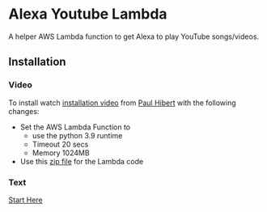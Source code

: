 # Alexa Youtube Lambda
A helper AWS Lambda function to get Alexa to play YouTube songs/videos.

## Installation
### Video
To install watch [installation video](https://www.youtube.com/watch?v=mluD8kQ06NM) from [Paul Hibert](https://www.youtube.com/@PaulHibbert) with the following changes:
- Set the AWS Lambda Function to 
  - use the python 3.9 runtime
  - Timeout 20 secs
  - Memory 1024MB
- Use this [zip file](/blob/master/lambda.zip) for the Lambda code


### Text
[Start Here](/youtube-api.md)